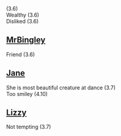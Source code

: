 (3.6)  
Wealthy (3.6)  
Disliked (3.6)

[MrBingley](MrBingley.md)
-
Friend (3.6)

[Jane](Jane.md)
-
She is most beautiful creature at dance (3.7)  
Too smiley (4.10)

[Lizzy](Lizzy.md)
-
Not tempting (3.7)  
